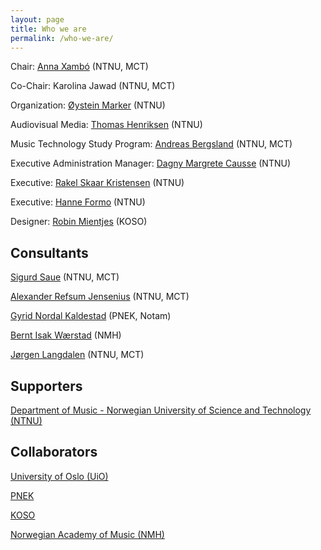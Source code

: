 ```yaml
---
layout: page
title: Who we are
permalink: /who-we-are/
---
```


Chair: [Anna Xambó](https://www.ntnu.edu/employees/anna.xambo.sedo) (NTNU, MCT)

Co-Chair: Karolina Jawad (NTNU, MCT)

Organization: [Øystein Marker](https://www.ntnu.no/ansatte/oystein.marker) (NTNU)

Audiovisual Media: [Thomas Henriksen](https://www.ntnu.no/ansatte/thomas.henriksen) (NTNU)

Music Technology Study Program: [Andreas Bergsland](https://www.ntnu.no/ansatte/andreas.bergsland) (NTNU, MCT)

Executive Administration Manager: [Dagny Margrete Causse](https://www.ntnu.no/ansatte/dagny.causse) (NTNU)

Executive: [Rakel Skaar Kristensen](https://www.ntnu.no/ansatte/rakel.s.kristensen) (NTNU)

Executive: [Hanne Formo](https://www.ntnu.no/ansatte/hanne.formo) (NTNU)

Designer: [Robin Mientjes](http://rbmntjs.nl/) (KOSO)

## Consultants

[Sigurd Saue](https://www.ntnu.edu/employees/sigurd.saue) (NTNU, MCT)

[Alexander Refsum Jensenius](https://www.hf.uio.no/ritmo/english/people/management/alexanje/index.html) (NTNU, MCT)

[Gyrid Nordal Kaldestad](https://www.linkedin.com/in/gyrid-nordal-kaldestad-7a26b329/?originalSubdomain=no) (PNEK, Notam)

[Bernt Isak Wærstad](https://www.linkedin.com/in/berntisak/?originalSubdomain=no) (NMH)

[Jørgen Langdalen](https://www.ntnu.no/ansatte/jorgen.langdalen) (NTNU, MCT)

## Supporters

[Department of Music - Norwegian University of Science and Technology (NTNU)](https://www.ntnu.edu/music)

## Collaborators

[University of Oslo (UiO)](https://www.uio.no/english/)

[PNEK](http://www.pnek.org/)

[KOSO](https://www.koso.no/)

[Norwegian Academy of Music (NMH)](https://nmh.no/)
